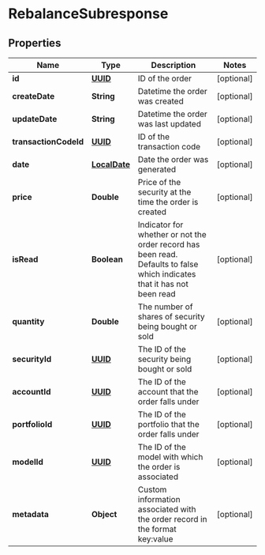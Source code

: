 
# RebalanceSubresponse

## Properties
Name | Type | Description | Notes
------------ | ------------- | ------------- | -------------
**id** | [**UUID**](UUID.md) | ID of the order |  [optional]
**createDate** | **String** | Datetime the order was created |  [optional]
**updateDate** | **String** | Datetime the order was last updated |  [optional]
**transactionCodeId** | [**UUID**](UUID.md) | ID of the transaction code |  [optional]
**date** | [**LocalDate**](LocalDate.md) | Date the order was generated |  [optional]
**price** | **Double** | Price of the security at the time the order is created |  [optional]
**isRead** | **Boolean** | Indicator for whether or not the order record has been read. Defaults to false which indicates that it has not been read |  [optional]
**quantity** | **Double** | The number of shares of security being bought or sold |  [optional]
**securityId** | [**UUID**](UUID.md) | The ID of the security being bought or sold |  [optional]
**accountId** | [**UUID**](UUID.md) | The ID of the account that the order falls under |  [optional]
**portfolioId** | [**UUID**](UUID.md) | The ID of the portfolio that the order falls under |  [optional]
**modelId** | [**UUID**](UUID.md) | The ID of the model with which the order is associated |  [optional]
**metadata** | **Object** | Custom information associated with the order record in the format key:value |  [optional]



